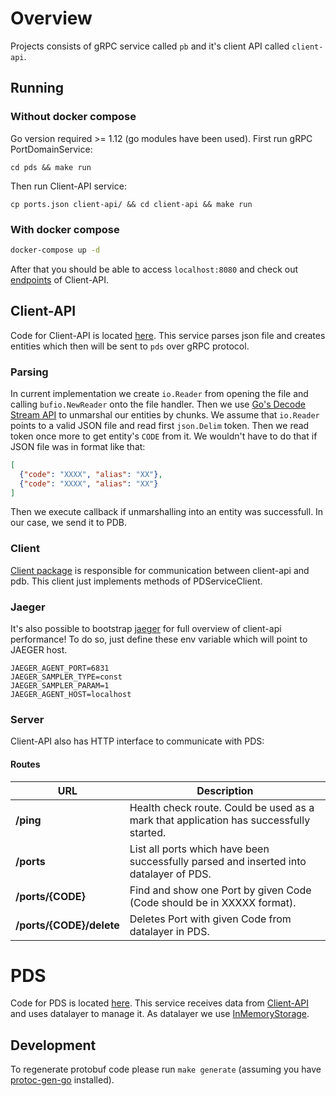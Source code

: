 # Overview

Projects consists of gRPC service called `pb`
and it's client API called `client-api`.

## Running
### Without docker compose
Go version required >= 1.12 (go modules have been used).
First run gRPC PortDomainService:
```
cd pds && make run
```
Then run Client-API service:
```
cp ports.json client-api/ && cd client-api && make run
```
### With docker compose
```bash
docker-compose up -d
```
After that you should be able to access `localhost:8080` and check
out [endpoints](#routes) of Client-API.

## Client-API
Code for Client-API is located [here](client-api).
This service parses json file and creates entities which
then will be sent to `pds` over gRPC protocol.

### Parsing
In current implementation we create `io.Reader` from 
opening the file and calling `bufio.NewReader` onto the 
file handler.
Then we use [Go's Decode Stream API](https://golang.org/pkg/encoding/json/#example_Decoder_Decode_stream) 
to unmarshal our entities by chunks.
We assume that `io.Reader` points to a valid JSON file
and read first `json.Delim` token. Then we 
read token once more to get entity's `CODE` from it.
We wouldn't have to do that if JSON file was in format like that:
```json
[
  {"code": "XXXX", "alias": "XX"},
  {"code": "XXXX", "alias": "XX"}
]

```
Then we execute callback if unmarshalling into an entity
was successfull. In our case, we send it to PDB.

### Client
[Client package](client-api/api/client.go) is responsible for
communication between client-api and pdb.
This client just implements methods of PDServiceClient.

### Jaeger
It's also possible to bootstrap [jaeger](https://www.jaegertracing.io/) for full overview
of client-api performance! To do so, just define these env
variable which will point to JAEGER host.
```.env
JAEGER_AGENT_PORT=6831
JAEGER_SAMPLER_TYPE=const
JAEGER_SAMPLER_PARAM=1
JAEGER_AGENT_HOST=localhost
```

### Server
Client-API also has HTTP interface to communicate
with PDS:

#### Routes
URL | Description
------------ | -------------
**/ping** | Health check route. Could be used as a mark that application has successfully started.
**/ports** | List all ports which have been successfully parsed and inserted into datalayer of PDS.
**/ports/{CODE}** | Find and show one Port by given Code (Code should be in XXXXX format).
**/ports/{CODE}/delete** | Deletes Port with given Code from datalayer in PDS.

# PDS
Code for PDS is located [here](pds).
This service receives data from [Client-API](client-api) and uses
datalayer to manage it. 
As datalayer we use [InMemoryStorage](pds/datalayer/impl.go).

## Development
To regenerate protobuf code please run `make generate` (assuming you have [protoc-gen-go](https://github.com/golang/protobuf) installed).
 